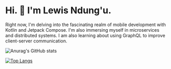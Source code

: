 # Hi. 👋 I'm Lewis Ndung'u.

Right now, I'm delving into the fascinating realm of mobile development with Kotlin and Jetpack Compose. I'm also immersing myself in microservices and distributed systems. I am also learning about using GraphQL to improve client-server communication.

![Anurag's GitHub stats](https://github-readme-stats.vercel.app/api?username=itslewisndungu&show_icons=true&hide=stars)

[![Top Langs](https://github-readme-stats.vercel.app/api/top-langs/?username=itslewisndungu&layout=compact)](https://github.com/anuraghazra/github-readme-stats)

